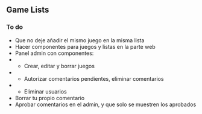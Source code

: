 
## Game Lists

### To do
- Que no deje añadir el mismo juego en la misma lista
- Hacer componentes para juegos y listas en la parte web
- Panel admin con componentes:
- - Crear, editar y borrar juegos
- - Autorizar comentarios pendientes, eliminar comentarios
- - Eliminar usuarios
- Borrar tu propio comentario
- Aprobar comentarios en el admin, y que solo se muestren los aprobados

